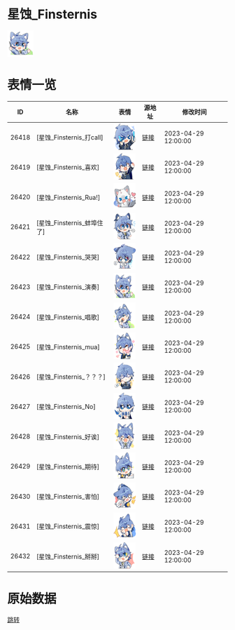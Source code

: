 # 星蚀_Finsternis

<img src="./cover.png" height="60" alt="cover" />

# 表情一览

|ID|名称|表情|源地址|修改时间|
|----|----|----|----|----|
|26418|[星蚀_Finsternis_打call]|<img src="./pic/026418_%5B星蚀_Finsternis_打call%5D.png" height="60" alt="打call"/>|[链接](https://i0.hdslb.com/bfs/garb/57c6ae2c8c587eb1ab3b400bd75b0b6dd902c058.png)|2023-04-29 12:00:00|
|26419|[星蚀_Finsternis_喜欢]|<img src="./pic/026419_%5B星蚀_Finsternis_喜欢%5D.png" height="60" alt="喜欢"/>|[链接](https://i0.hdslb.com/bfs/garb/e90067ae48c2f57a538e5f2b6d6ad0311172681e.png)|2023-04-29 12:00:00|
|26420|[星蚀_Finsternis_Rua!]|<img src="./pic/026420_%5B星蚀_Finsternis_Rua!%5D.png" height="60" alt="Rua!"/>|[链接](https://i0.hdslb.com/bfs/garb/55a464481a9068bc538dd5f5ee2e1b0a7e3c2e0b.png)|2023-04-29 12:00:00|
|26421|[星蚀_Finsternis_蚌埠住了]|<img src="./pic/026421_%5B星蚀_Finsternis_蚌埠住了%5D.png" height="60" alt="蚌埠住了"/>|[链接](https://i0.hdslb.com/bfs/garb/4cf400e55c2f2d79ca4111eb5fb24632808eb3c7.png)|2023-04-29 12:00:00|
|26422|[星蚀_Finsternis_哭哭]|<img src="./pic/026422_%5B星蚀_Finsternis_哭哭%5D.png" height="60" alt="哭哭"/>|[链接](https://i0.hdslb.com/bfs/garb/52287f15df5c3c082c47d8198b395c285c4d0996.png)|2023-04-29 12:00:00|
|26423|[星蚀_Finsternis_演奏]|<img src="./pic/026423_%5B星蚀_Finsternis_演奏%5D.png" height="60" alt="演奏"/>|[链接](https://i0.hdslb.com/bfs/garb/abc1565193f5e94a5261bb93a446628b811b744c.png)|2023-04-29 12:00:00|
|26424|[星蚀_Finsternis_唱歌]|<img src="./pic/026424_%5B星蚀_Finsternis_唱歌%5D.png" height="60" alt="唱歌"/>|[链接](https://i0.hdslb.com/bfs/garb/3455d65c9061109e123828def9a3e24aa52e8511.png)|2023-04-29 12:00:00|
|26425|[星蚀_Finsternis_mua]|<img src="./pic/026425_%5B星蚀_Finsternis_mua%5D.png" height="60" alt="mua"/>|[链接](https://i0.hdslb.com/bfs/garb/ff61e3f120c9a048544af3360a4b8e8bdc1a9091.png)|2023-04-29 12:00:00|
|26426|[星蚀_Finsternis_？？？]|<img src="./pic/026426_%5B星蚀_Finsternis_？？？%5D.png" height="60" alt="？？？"/>|[链接](https://i0.hdslb.com/bfs/garb/10abb392e945023bbed2b04c63a589e2010898ca.png)|2023-04-29 12:00:00|
|26427|[星蚀_Finsternis_No]|<img src="./pic/026427_%5B星蚀_Finsternis_No%5D.png" height="60" alt="No"/>|[链接](https://i0.hdslb.com/bfs/garb/f1929b533f7468502abf699e17087d484109588a.png)|2023-04-29 12:00:00|
|26428|[星蚀_Finsternis_好诶]|<img src="./pic/026428_%5B星蚀_Finsternis_好诶%5D.png" height="60" alt="好诶"/>|[链接](https://i0.hdslb.com/bfs/garb/16114ef0fca971689e9c1c0ba0ac79e9c82d2775.png)|2023-04-29 12:00:00|
|26429|[星蚀_Finsternis_期待]|<img src="./pic/026429_%5B星蚀_Finsternis_期待%5D.png" height="60" alt="期待"/>|[链接](https://i0.hdslb.com/bfs/garb/ed657a317178d570e11eb21476a478b17df3faed.png)|2023-04-29 12:00:00|
|26430|[星蚀_Finsternis_害怕]|<img src="./pic/026430_%5B星蚀_Finsternis_害怕%5D.png" height="60" alt="害怕"/>|[链接](https://i0.hdslb.com/bfs/garb/39e3a7fb52bfcf0e52498e550d515403db42f83b.png)|2023-04-29 12:00:00|
|26431|[星蚀_Finsternis_震惊]|<img src="./pic/026431_%5B星蚀_Finsternis_震惊%5D.png" height="60" alt="震惊"/>|[链接](https://i0.hdslb.com/bfs/garb/417c594b401555df5fe51582c8d4a6b8947b3704.png)|2023-04-29 12:00:00|
|26432|[星蚀_Finsternis_掰掰]|<img src="./pic/026432_%5B星蚀_Finsternis_掰掰%5D.png" height="60" alt="掰掰"/>|[链接](https://i0.hdslb.com/bfs/garb/24f73f4ebb8af225cc1b013cfb5cd30534dbe590.png)|2023-04-29 12:00:00|

# 原始数据

[跳转](./raw.json)

